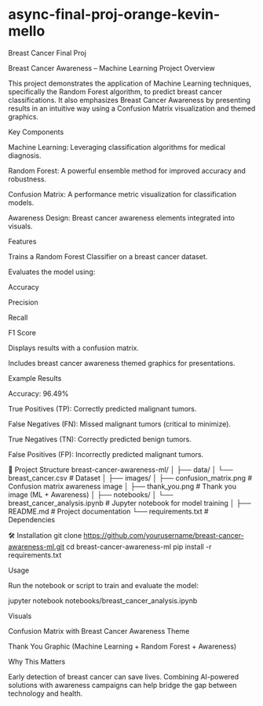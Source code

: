 # async-final-proj-orange-kevin-mello
Breast Cancer Final Proj




Breast Cancer Awareness – Machine Learning Project Overview

This project demonstrates the application of Machine Learning techniques, specifically the Random Forest algorithm, to predict breast cancer classifications. It also emphasizes Breast Cancer Awareness by presenting results in an intuitive way using a Confusion Matrix visualization and themed graphics.

Key Components

Machine Learning: Leveraging classification algorithms for medical diagnosis.

Random Forest: A powerful ensemble method for improved accuracy and robustness.

Confusion Matrix: A performance metric visualization for classification models.

Awareness Design: Breast cancer awareness elements integrated into visuals.

Features

Trains a Random Forest Classifier on a breast cancer dataset.

Evaluates the model using:

Accuracy

Precision

Recall

F1 Score

Displays results with a confusion matrix.

Includes breast cancer awareness themed graphics for presentations.

Example Results

Accuracy: 96.49%

True Positives (TP): Correctly predicted malignant tumors.

False Negatives (FN): Missed malignant tumors (critical to minimize).

True Negatives (TN): Correctly predicted benign tumors.

False Positives (FP): Incorrectly predicted malignant tumors.

📂 Project Structure breast-cancer-awareness-ml/ │ ├── data/ │ └── breast_cancer.csv # Dataset │ ├── images/ │ ├── confusion_matrix.png # Confusion matrix awareness image │ ├── thank_you.png # Thank you image (ML + Awareness) │ ├── notebooks/ │ └── breast_cancer_analysis.ipynb # Jupyter notebook for model training │ ├── README.md # Project documentation └── requirements.txt # Dependencies

🛠️ Installation git clone https://github.com/yourusername/breast-cancer-awareness-ml.git cd breast-cancer-awareness-ml pip install -r requirements.txt

Usage

Run the notebook or script to train and evaluate the model:

jupyter notebook notebooks/breast_cancer_analysis.ipynb

Visuals

Confusion Matrix with Breast Cancer Awareness Theme

Thank You Graphic (Machine Learning + Random Forest + Awareness)

Why This Matters

Early detection of breast cancer can save lives. Combining AI-powered solutions with awareness campaigns can help bridge the gap between technology and health.
